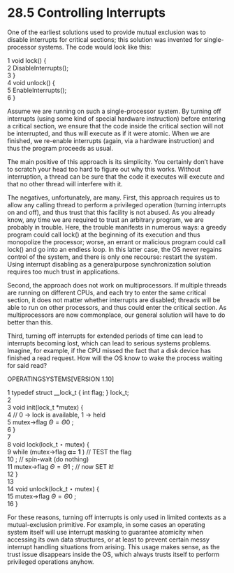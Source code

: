 # 28.5 Controlling Interrupts  

One of the earliest solutions used to provide mutual exclusion was to disable interrupts for critical sections; this solution was invented for single-processor systems. The code would look like this:  

1 void lock() {   
2 DisableInterrupts();   
3 }   
4 void unlock() {   
5 EnableInterrupts();   
6 }  

Assume we are running on such a single-processor system. By turning off interrupts (using some kind of special hardware instruction) before entering a critical section, we ensure that the code inside the critical section will not be interrupted, and thus will execute as if it were atomic. When we are finished, we re-enable interrupts (again, via a hardware instruction) and thus the program proceeds as usual.  

The main positive of this approach is its simplicity. You certainly don’t have to scratch your head too hard to figure out why this works. Without interruption, a thread can be sure that the code it executes will execute and that no other thread will interfere with it.  

The negatives, unfortunately, are many. First, this approach requires us to allow any calling thread to perform a privileged operation (turning interrupts on and off), and thus trust that this facility is not abused. As you already know, any time we are required to trust an arbitrary program, we are probably in trouble. Here, the trouble manifests in numerous ways: a greedy program could call lock() at the beginning of its execution and thus monopolize the processor; worse, an errant or malicious program could call lock() and go into an endless loop. In this latter case, the OS never regains control of the system, and there is only one recourse: restart the system. Using interrupt disabling as a generalpurpose synchronization solution requires too much trust in applications.  

Second, the approach does not work on multiprocessors. If multiple threads are running on different CPUs, and each try to enter the same critical section, it does not matter whether interrupts are disabled; threads will be able to run on other processors, and thus could enter the critical section. As multiprocessors are now commonplace, our general solution will have to do better than this.  

Third, turning off interrupts for extended periods of time can lead to interrupts becoming lost, which can lead to serious systems problems. Imagine, for example, if the CPU missed the fact that a disk device has finished a read request. How will the OS know to wake the process waiting for said read?  

OPERATINGSYSTEMS[VERSION 1.10]  

1 typedef struct __lock_t { int flag; } lock_t;   
2   
3 void init(lock_t \*mutex) {   
4 // 0 -> lock is available, 1 -> held   
5 mutex->flag $\mathit { \Theta } = \mathit { \Theta } 0$ ;   
6 }   
7   
8 void lock(lock_t $\star$ mutex) {   
9 while (mutex->flag $\scriptstyle \mathbf { \alpha = } \ \mathbf { 1 }$ ) // TEST the flag   
10 ; // spin-wait (do nothing)   
11 mutex->flag $\mathit { \Theta } = \mathit { \Theta } 1$ ; // now SET it!   
12 }   
13   
14 void unlock(lock_t $\star$ mutex) {   
15 mutex->flag $\mathit { \Theta } = \mathit { \Theta } 0$ ;   
16 }  

For these reasons, turning off interrupts is only used in limited contexts as a mutual-exclusion primitive. For example, in some cases an operating system itself will use interrupt masking to guarantee atomicity when accessing its own data structures, or at least to prevent certain messy interrupt handling situations from arising. This usage makes sense, as the trust issue disappears inside the OS, which always trusts itself to perform privileged operations anyhow.  

